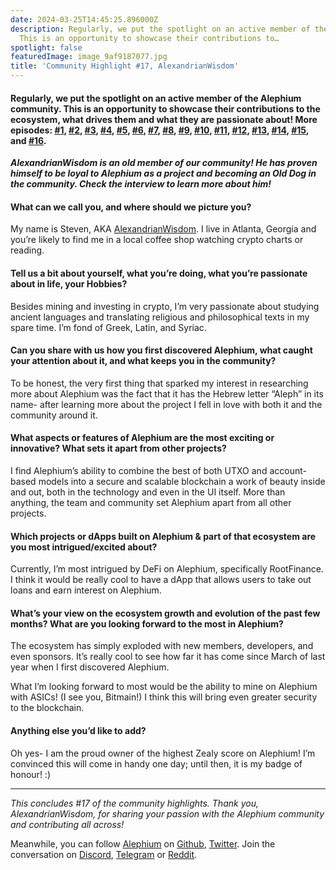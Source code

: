 ```yaml
---
date: 2024-03-25T14:45:25.896000Z
description: Regularly, we put the spotlight on an active member of the Alephium community.
  This is an opportunity to showcase their contributions to…
spotlight: false
featuredImage: image_9af9187077.jpg
title: 'Community Highlight #17, AlexandrianWisdom'
---
```


#### **Regularly, we put the spotlight on an active member of the Alephium community. This is an opportunity to showcase their contributions to the ecosystem, what drives them and what they are passionate about! More episodes:** <a href="/news/post/community-highlight-wilhelm-k%C3%A4llstr%C3%B6m-aka-oracleuggla-81d3938c5692" ><strong>#1</strong></a>**,** <a href="/news/post/community-highlight-cgi-bin-c102cc106f19" ><strong>#2</strong></a>**,** <a href="/news/post/community-highlight-3-digdug-48a7ec868504" ><strong>#3</strong></a>**,** <a href="/news/post/community-highlight-4-montail-e24fd88882a0" ><strong>#4</strong></a>**,** <a href="/news/post/community-highlight-5-txn-71c4fd76ffe8" ><strong>#5</strong></a>**,** <a href="/news/post/community-highlight-6-waldi-zkit-beats-37af1f6df3b8" ><strong>#6</strong></a>**,** <a href="/news/post/community-highlight-7-oheka-13d8b4ae025e" ><strong>#7</strong></a>**,** <a href="/news/post/community-highlight-8-jorge-438510785041" ><strong>#8</strong></a>**,** <a href="/news/post/community-highlight-9-dzhemsh-a0a4a98a8489" ><strong>#9</strong></a>**,** <a href="/news/post/community-highlight-10-lx-aka-lix-fde724cf8d81" ><strong>#10</strong></a>**,** <a href="/news/post/community-highlight-11-dr-jekyll-165ab9a51880" ><strong>#11</strong></a>**,** <a href="/news/post/community-highlight-12-sam-a-k-a-energy45-610005a9219b" ><strong>#12</strong></a>**,** <a href="/news/post/community-highlight-13-ryan-5dbbeaf859e4" ><strong>#13</strong></a>**,** <a href="/news/post/community-highlight-14-animalmanjan-da8fd051bc38" ><strong>#14</strong></a>, <a href="/news/post/community-highlight-15-yulius-aka-chris45-036ae41a8037" ><strong>#15</strong></a>, and <a href="/news/post/community-highlight-16-mikael-446980141ee3" >#16</a>**.**

**_AlexandrianWisdom is an old member of our community! He has proven himself to be loyal to Alephium as a project and becoming an Old Dog in the community. Check the interview to learn more about him!_**

#### **What can we call you, and where should we picture you?**

My name is Steven, AKA <a href="https://twitter.com/Alexandrian777" >AlexandrianWisdom</a>. I live in Atlanta, Georgia and you’re likely to find me in a local coffee shop watching crypto charts or reading.

#### **Tell us a bit about yourself, what you’re doing, what you’re passionate about in life, your Hobbies?**

Besides mining and investing in crypto, I’m very passionate about studying ancient languages and translating religious and philosophical texts in my spare time. I’m fond of Greek, Latin, and Syriac.

#### **Can you share with us how you first discovered Alephium, what caught your attention about it, and what keeps you in the community?**

To be honest, the very first thing that sparked my interest in researching more about Alephium was the fact that it has the Hebrew letter “Aleph” in its name- after learning more about the project I fell in love with both it and the community around it.

#### **What aspects or features of Alephium are the most exciting or innovative? What sets it apart from other projects?**

I find Alephium’s ability to combine the best of both UTXO and account-based models into a secure and scalable blockchain a work of beauty inside and out, both in the technology and even in the UI itself. More than anything, the team and community set Alephium apart from all other projects.

#### **Which projects or dApps built on Alephium & part of that ecosystem are you most intrigued/excited about?**

Currently, I’m most intrigued by DeFi on Alephium, specifically RootFinance. I think it would be really cool to have a dApp that allows users to take out loans and earn interest on Alephium.

#### **What’s your view on the ecosystem growth and evolution of the past few months? What are you looking forward to the most in Alephium?**

The ecosystem has simply exploded with new members, developers, and even sponsors. It’s really cool to see how far it has come since March of last year when I first discovered Alephium.

What I’m looking forward to most would be the ability to mine on Alephium with ASICs! (I see you, Bitmain!) I think this will bring even greater security to the blockchain.

#### **Anything else you’d like to add?**

Oh yes- I am the proud owner of the highest Zealy score on Alephium! I’m convinced this will come in handy one day; until then, it is my badge of honour! :)

---

_This concludes \#17 of the community highlights. Thank you, AlexandrianWisdom, for sharing your passion with the Alephium community and contributing all across!_

Meanwhile, you can follow [Alephium](/) on <a href="https://github.com/alephium/" >Github</a>, <a href="https://twitter.com/alephium" >Twitter</a>. Join the conversation on [Discord](/discord), <a href="https://t.me/alephiumgroup" >Telegram</a> or <a href="https://www.reddit.com/r/alephium" >Reddit</a>.
